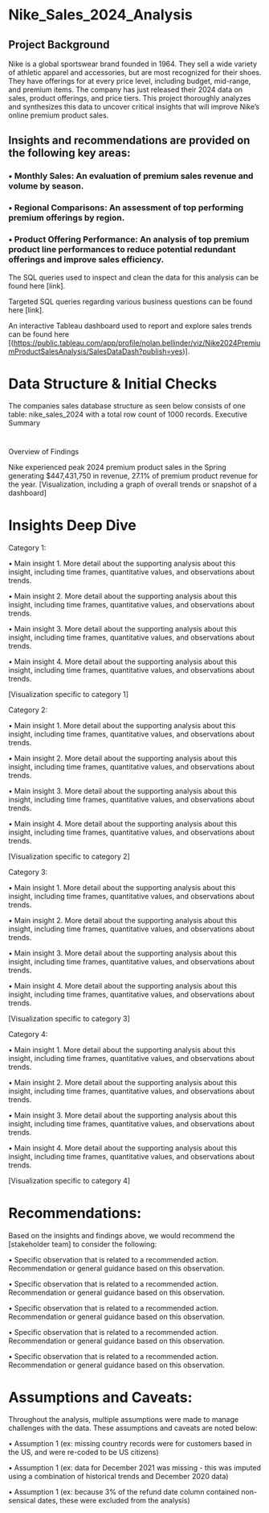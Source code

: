 # Nike_Sales_2024_Analysis

## Project Background

Nike is a global sportswear brand founded in 1964. They sell a wide variety of athletic apparel and accessories, but are most recognized for their shoes. They have offerings for at every price level, including budget, mid-range, and premium items. 
The company has just released their 2024 data on sales, product offerings, and price tiers. This project thoroughly analyzes and synthesizes this data to uncover critical insights that will improve Nike’s online premium product sales.

## Insights and recommendations are provided on the following key areas:
### •	Monthly Sales: An evaluation of premium sales revenue and volume by season. 

### •	Regional Comparisons: An assessment of top performing premium offerings by region.

### •	Product Offering Performance: An analysis of top premium product line performances to reduce potential redundant offerings and improve sales efficiency. 

The SQL queries used to inspect and clean the data for this analysis can be found here [link].

Targeted SQL queries regarding various business questions can be found here [link].

An interactive Tableau dashboard used to report and explore sales trends can be found here [(https://public.tableau.com/app/profile/nolan.bellinder/viz/Nike2024PremiumProductSalesAnalysis/SalesDataDash?publish=yes)].

# Data Structure & Initial Checks

The companies sales database structure as seen below consists of one table: nike_sales_2024 with a total row count of 1000 records. 
Executive Summary
# 
Overview of Findings

Nike experienced peak 2024 premium product sales in the Spring generating $447,431,750 in revenue, 27.1% of premium product revenue for the year.
[Visualization, including a graph of overall trends or snapshot of a dashboard]

# Insights Deep Dive
Category 1:

•	Main insight 1. More detail about the supporting analysis about this insight, including time frames, quantitative values, and observations about trends.

•	Main insight 2. More detail about the supporting analysis about this insight, including time frames, quantitative values, and observations about trends.

•	Main insight 3. More detail about the supporting analysis about this insight, including time frames, quantitative values, and observations about trends.

•	Main insight 4. More detail about the supporting analysis about this insight, including time frames, quantitative values, and observations about trends.

[Visualization specific to category 1]

Category 2:

•	Main insight 1. More detail about the supporting analysis about this insight, including time frames, quantitative values, and observations about trends.

•	Main insight 2. More detail about the supporting analysis about this insight, including time frames, quantitative values, and observations about trends.

•	Main insight 3. More detail about the supporting analysis about this insight, including time frames, quantitative values, and observations about trends.

•	Main insight 4. More detail about the supporting analysis about this insight, including time frames, quantitative values, and observations about trends.

[Visualization specific to category 2]

Category 3:

•	Main insight 1. More detail about the supporting analysis about this insight, including time frames, quantitative values, and observations about trends.

•	Main insight 2. More detail about the supporting analysis about this insight, including time frames, quantitative values, and observations about trends.

•	Main insight 3. More detail about the supporting analysis about this insight, including time frames, quantitative values, and observations about trends.

•	Main insight 4. More detail about the supporting analysis about this insight, including time frames, quantitative values, and observations about trends.

[Visualization specific to category 3]

Category 4:

•	Main insight 1. More detail about the supporting analysis about this insight, including time frames, quantitative values, and observations about trends.

•	Main insight 2. More detail about the supporting analysis about this insight, including time frames, quantitative values, and observations about trends.

•	Main insight 3. More detail about the supporting analysis about this insight, including time frames, quantitative values, and observations about trends.

•	Main insight 4. More detail about the supporting analysis about this insight, including time frames, quantitative values, and observations about trends.

[Visualization specific to category 4]

# Recommendations:

Based on the insights and findings above, we would recommend the [stakeholder team] to consider the following:

•	Specific observation that is related to a recommended action. Recommendation or general guidance based on this observation.

•	Specific observation that is related to a recommended action. Recommendation or general guidance based on this observation.

•	Specific observation that is related to a recommended action. Recommendation or general guidance based on this observation.

•	Specific observation that is related to a recommended action. Recommendation or general guidance based on this observation.

•	Specific observation that is related to a recommended action. Recommendation or general guidance based on this observation.

# Assumptions and Caveats:

Throughout the analysis, multiple assumptions were made to manage challenges with the data. These assumptions and caveats are noted below:

•	Assumption 1 (ex: missing country records were for customers based in the US, and were re-coded to be US citizens)

•	Assumption 1 (ex: data for December 2021 was missing - this was imputed using a combination of historical trends and December 2020 data)

•	Assumption 1 (ex: because 3% of the refund date column contained non-sensical dates, these were excluded from the analysis)
